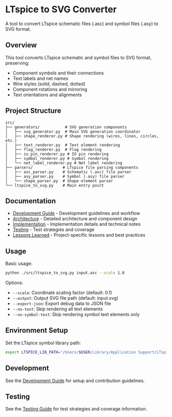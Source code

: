 # LTspice to SVG Converter

A tool to convert LTspice schematic files (.asc) and symbol files (.asy) to SVG format.

## Overview

This tool converts LTspice schematic and symbol files to SVG format, preserving:
- Component symbols and their connections
- Text labels and net names
- Wire styles (solid, dashed, dotted)
- Component rotations and mirroring
- Text orientations and alignments

## Project Structure

```
src/
├── generators/           # SVG generation components
│   ├── svg_generator.py  # Main SVG generation coordinator
│   ├── shape_renderer.py # Shape rendering (wires, lines, circles, etc.)
│   ├── text_renderer.py  # Text element rendering
│   ├── flag_renderer.py  # Flag rendering
│   ├── io_pin_renderer.py # IO pin rendering
│   ├── symbol_renderer.py # Symbol rendering
│   └── net_label_renderer.py # Net label rendering
├── parsers/             # LTspice file parsing components
│   ├── asc_parser.py    # Schematic (.asc) file parser
│   ├── asy_parser.py    # Symbol (.asy) file parser
│   └── shape_parser.py  # Shape element parser
└── ltspice_to_svg.py    # Main entry point
```

## Documentation

- [Development Guide](development.md) - Development guidelines and workflow
- [Architecture](architecture.md) - Detailed architecture and component design
- [Implementation](implementation.md) - Implementation details and technical notes
- [Testing](testing.md) - Test strategies and coverage
- [Lessons Learned](lessons.md) - Project-specific lessons and best practices

## Usage

Basic usage:
```bash
python ./src/ltspice_to_svg.py input.asc --scale 1.0
```

Options:
- `--scale`: Coordinate scaling factor (default: 0.1)
- `--output`: Output SVG file path (default: input.svg)
- `--export-json`: Export debug data to JSON file
- `--no-text`: Skip rendering all text elements
- `--no-symbol-text`: Skip rendering symbol text elements only

## Environment Setup

Set the LTspice symbol library path:
```bash
export LTSPICE_LIB_PATH="/Users/$USER/Library/Application Support/LTspice/lib/sym"
```

## Development

See the [Development Guide](development.md) for setup and contribution guidelines.

## Testing

See the [Testing Guide](testing.md) for test strategies and coverage information. 